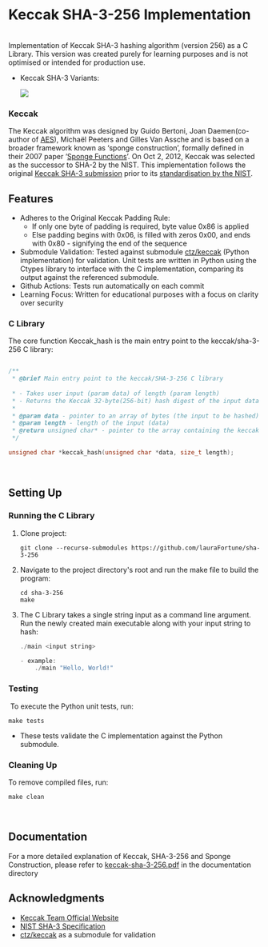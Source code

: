 # Keccak SHA-3-256 Implementation
<br>
Implementation of Keccak SHA-3 hashing algorithm (version 256) as a C Library. This version was created purely for learning purposes and is not optimised or intended for production use.


*   Keccak SHA-3 Variants:
    
    ![](https://33333.cdn.cke-cs.com/kSW7V9NHUXugvhoQeFaf/images/33b0db8f8c3b53a6c19ac807af4cfd45e71a8db474592dfe.PNG)


### Keccak
The Keccak algorithm was designed by Guido Bertoni, Joan Daemen(co-author of [AES](https://en.wikipedia.org/wiki/Advanced_Encryption_Standard)), Michaël Peeters and Gilles Van Assche and is based on a broader framework known as ‘sponge construction’, formally defined in their 2007 paper ‘[Sponge Functions](https://keccak.team/files/SpongeFunctions.pdf)’. On Oct 2, 2012, Keccak was selected as the successor to SHA-2 by the NIST. This implementation follows the original [Keccak SHA-3 submission](https://keccak.team/files/Keccak-submission-3.pdf) prior to its [standardisation by the NIST](https://nvlpubs.nist.gov/nistpubs/fips/nist.fips.202.pdf).



 
## Features

*   Adheres to the Original Keccak Padding Rule:
    *   If only one byte of padding is required, byte value 0x86 is applied
    *   Else padding begins with 0x06, is filled with zeros 0x00, and ends with 0x80 - signifying the end of the sequence
*   Submodule Validation: Tested against submodule [ctz/keccak](https://github.com/ctz/keccak) (Python implementation) for validation. Unit tests are written in Python using the Ctypes library to interface with the C implementation, comparing its output against the referenced submodule.
*   Github Actions: Tests run automatically on each commit
*   Learning Focus: Written for educational purposes with a focus on clarity over security



### C Library

The core function Keccak\_hash is the main entry point to the keccak/sha-3-256 C library:

```c

/**
 * @brief Main entry point to the keccak/SHA-3-256 C library
 
 * - Takes user input (param data) of length (param length)
 * - Returns the Keccak 32-byte(256-bit) hash digest of the input data
 * 
 * @param data - pointer to an array of bytes (the input to be hashed)
 * @param length - length of the input (data)
 * @return unsigned char* - pointer to the array containing the keccak hash digest
 */

unsigned char *keccak_hash(unsigned char *data, size_t length);
```

<br>

## Setting Up

### Running the C Library

1.  Clone project:
    
    ```plaintext
    git clone --recurse-submodules https://github.com/lauraFortune/sha-3-256
    ```
    
2.  Navigate to the project directory's root and run the make file to build the program:
    
    ```plaintext
    cd sha-3-256
    make
    ```
    
3.  The C Library takes a single string input as a command line argument. Run the newly created main executable along with your input string to hash:
    
    ```c
    ./main <input string>
    
    - example:
    	./main "Hello, World!"
    ```


### Testing

 To execute the Python unit tests, run:

```plaintext
make tests
```

*   These tests validate the C implementation against the Python submodule.


### Cleaning Up

To remove compiled files, run: 

```plaintext
make clean
```

<br>

## Documentation

For a more detailed explanation of Keccak, SHA-3-256 and Sponge Construction, please refer to [keccak-sha-3-256.pdf](https://github.com/lauraFortune/sha-3-256/tree/main/documentation/keccak-sha-3-256.pdf) in the documentation directory


## Acknowledgments

*   [Keccak Team Official Website](https://keccak.team/)
*   [NIST SHA-3 Specification](https://nvlpubs.nist.gov/nistpubs/fips/nist.fips.202.pdf)
*   [ctz/keccak](https://github.com/ctz/keccak) as a submodule for validation
   


